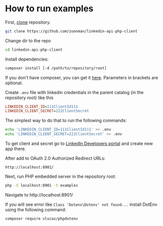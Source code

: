 # How to run examples

First, [clone](https://help.github.com/articles/cloning-a-repository/) repository.

```bash
git clone https://github.com/zoonman/linkedin-api-php-client
```
Change dir to the repo 
```bash
cd linkedin-api-php-client
```

Install dependencies:

```bash
composer install [-d /path/to/repository/root]
```
If you don't have composer, you can get it [here](https://getcomposer.org/doc/00-intro.md).
Parameters in brackets are optional.

Create `.env` file with linkedin credentials in the parent catalog (in the repository root) like this

```ini
LINKEDIN_CLIENT_ID=111ClientId111
LINKEDIN_CLIENT_SECRET=222ClientSecret
```

The simplest way to do that to run the following commands:
```bash
echo 'LINKEDIN_CLIENT_ID=111ClientId111' >> .env
echo 'LINKEDIN_CLIENT_SECRET=222ClientSecret' >> .env
```

To get client and secret go to [LinkedIn Developers portal](https://developer.linkedin.com/) and create new app there.

After add to OAuth 2.0 Authorized Redirect URLs:
```
http://localhost:8901/
```

Next, run PHP embedded server in the repository root:

```bash
php -S localhost:8901 -t examples
```

Navigate to http://localhost:8901/ 

If you will see error like `Class 'Dotenv\Dotenv' not found...` install DotEnv using the following command:
```bash
composer require vlucas/phpdotenv
```
